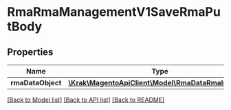 # RmaRmaManagementV1SaveRmaPutBody

## Properties
Name | Type | Description | Notes
------------ | ------------- | ------------- | -------------
**rmaDataObject** | [**\Krak\MagentoApiClient\Model\RmaDataRmaInterface**](RmaDataRmaInterface.md) |  | 

[[Back to Model list]](../README.md#documentation-for-models) [[Back to API list]](../README.md#documentation-for-api-endpoints) [[Back to README]](../README.md)



